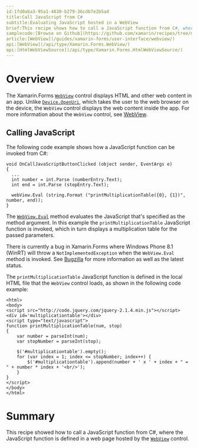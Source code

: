 ```yaml
---
id:1fd0aba3-95a1-4830-b279-36cdb7e2b5ad
title:Call JavaScript from C#
subtitle:Evaluating JavaScript hosted in a WebView
brief:This recipe shows how to call a JavaScript function from C#, where the JavaScript function is defined in a web page hosted by the WebView control.
samplecode:[Browse on Github](https://github.com/xamarin/recipes/tree/master/cross-platform/xamarin-forms/Controls/CallJavaScript/)
article:[WebView](/guides/xamarin-forms/user-interface/webview/)
api:[WebView](/api/type/Xamarin.Forms.WebView/)
api:[HtmlWebViewSource](/api/type/Xamarin.Forms.HtmlWebViewSource/)
---
```


# Overview

The Xamarin.Forms [`WebView`](/api/type/Xamarin.Forms.WebView/) control displays HTML and other web content in an app. Unlike [`Device.OpenUri`](/api/member/Xamarin.Forms.Device.OpenUri/p/System.Uri/), which takes the user to the web browser on the device, the `WebView` control displays the web content inside the app. For more information about the `WebView` control, see [WebView](/api/type/Xamarin.Forms.WebView/).

## Calling JavaScript

The following code example shows how a JavaScript function can be invoked from C#:

```
void OnCallJavaScriptButtonClicked (object sender, EventArgs e)
{
  ...
  int number = int.Parse (numberEntry.Text);
  int end = int.Parse (stopEntry.Text);

  webView.Eval (string.Format ("printMultiplicationTable({0}, {1})", number, end));
}
```

The [`WebView.Eval`](/api/member/Xamarin.Forms.WebView.Eval/p/System.String/) method evaluates the JavaScript that's specified as the method argument. In this example the `printMultiplicationTable` JavaScript function is invoked, which in turn displays a multiplication table for the passed parameters.

<div class="note"><p>There is currently a bug in Xamarin.Forms where Windows Phone 8.1 (WinRT) will throw a <code>NotImplementedException</code> when the <code>WebView.Eval</code> method is invoked. See <a href="https://bugzilla.xamarin.com/show_bug.cgi?id=35529">Bugzilla</a> for more information as well as the latest status.</p></div>

The `printMultiplicationTable` JavaScript function is defined in the local HTML file that the `WebView` control loads, as shown in the following code example:

```
<html>
<body>
<script src="http://code.jquery.com/jquery-2.1.4.min.js"></script>
<div id='multiplicationtable'></div>
<script type="text/javascript">
function printMultiplicationTable(num, stop)
{
	var number = parseInt(num);
	var stopNumber = parseInt(stop);

	$('#multiplicationtable').empty();
	for (var index = 1; index <= stopNumber; index++) {
		$('#multiplicationtable').append(number + ' x ' + index + " = " + number * index + '<br/>');
	}
}
</script>
</body>
</html>
```

# Summary

This recipe showed how to call a JavaScript function from C#, where the JavaScript function is defined in a web page hosted by the [`WebView`](/api/type/Xamarin.Forms.WebView/) control.